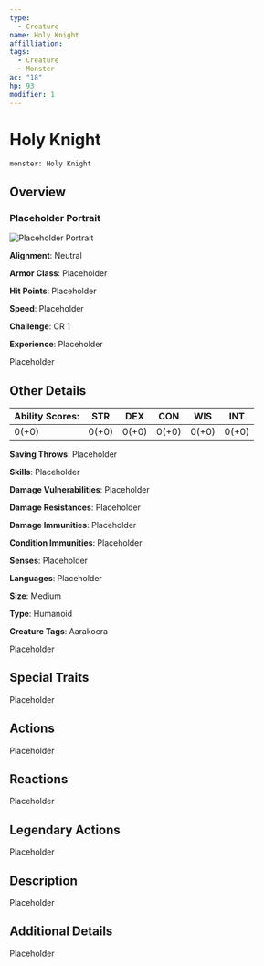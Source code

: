 ```yaml
---
type:
  - Creature
name: Holy Knight
affilliation: 
tags:
  - Creature
  - Monster
ac: "18"
hp: 93
modifier: 1
---
```


# Holy Knight
```statblock
monster: Holy Knight
```
## Overview

### Placeholder Portrait

![Placeholder Portrait](https://publish-01.obsidian.md/access/36b98e212e9d73fe1bd4813f96b0fd71/z_Assets/Misc/ImagePlaceholder.png)  

**Alignment**: Neutral

**Armor Class**: Placeholder

**Hit Points**: Placeholder

**Speed**: Placeholder

**Challenge**: CR 1

**Experience**: Placeholder

Placeholder

## Other Details

|**Ability Scores**:|STR|DEX|CON|WIS|INT|
|---|---|---|---|---|---|
|0(+0)|0(+0)|0(+0)|0(+0)|0(+0)|0(+0)|

**Saving Throws**: Placeholder

**Skills**: Placeholder

**Damage Vulnerabilities**: Placeholder

**Damage Resistances**: Placeholder

**Damage Immunities**: Placeholder

**Condition Immunities**: Placeholder

**Senses**: Placeholder

**Languages**: Placeholder

**Size**: Medium

**Type**: Humanoid

**Creature Tags**: Aarakocra

Placeholder

## Special Traits

Placeholder

## Actions

Placeholder

## Reactions

Placeholder

## Legendary Actions

Placeholder

## Description

Placeholder

## Additional Details

Placeholder